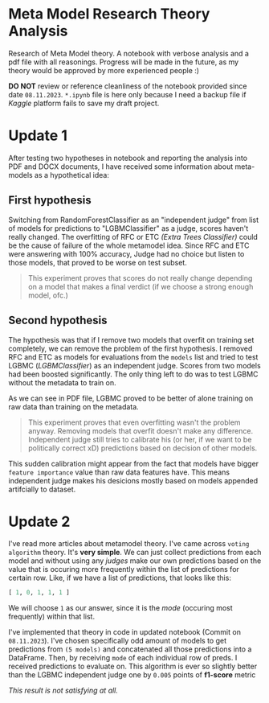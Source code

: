 # Meta Model Research Theory Analysis

Research of Meta Model theory. A notebook with verbose analysis and a pdf file with all reasonings.
Progress will be made in the future, as my theory would be approved by more experienced people :)

**DO NOT** review or reference cleanliness of the notebook provided since date `08.11.2023`. `*.ipynb` file is here only because I need
a backup file if *Kaggle* platform fails to save my draft project.

# Update 1

After testing two hypotheses in notebook and reporting the analysis into PDF and DOCX documents, I have received some information about meta-models as a hypothetical idea:


## First hypothesis

Switching from RandomForestClassifier as an "independent judge" from list of models for predictions to "LGBMClassifier" as a judge,
scores haven't really changed. The overfitting of RFC or ETC *(Extra Trees Classifier)* could be the cause of failure of the whole metamodel idea.
Since RFC and ETC were answering with 100% accuracy, Judge had no choice but listen to those models, that proved to be worse on test subset.

> This experiment proves that scores do not really change depending on a model that makes a final verdict (if we choose a strong enough model, ofc.)


## Second hypothesis

The hypothesis was that if I remove two models that overfit on training set completely, we can remove the problem of the first hypothesis. I removed
RFC and ETC as models for evaluations from the `models` list and tried to test LGBMC (*LGBMClassifier*) as an independent judge. Scores from two models
had been boosted significantly. The only thing left to do was to test LGBMC without the metadata to train on.

As we can see in PDF file, LGBMC proved to be better of alone training on raw data than training on the metadata.

> This experiment proves that even overfitting wasn't the problem anyway. Removing models that overfit doesn't make any difference. Independent judge
> still tries to calibrate his (or her, if we want to be politically correct xD) predictions based on decision of other models.
 
This sudden calibration might appear from the fact that models have bigger `feature importance` value than raw data features have. This means
independent judge makes his desicions mostly based on models appended artifcially to dataset.


# Update 2

I've read more articles about metamodel theory. I've came across `voting algorithm` theory. It's **very simple**. We can just collect predictions
from each model and without using any *judges* make our own predictions based on the value that is occuring more frequently within the list of predictions for certain row.
Like, if we have a list of predictions, that looks like this:

```python
[ 1, 0, 1, 1, 1 ]
```

We will choose `1` as our answer, since it is the *mode* (occuring most frequently) within that list.

I've implemented that theory in code in updated notebook (Commit on `08.11.2023`). I've chosen specifically odd amount of models to get predictions from `(5 models)` and concatenated all those
predictions into a DataFrame. Then, by receiving `mode` of each individual row of preds. I received predictions to evaluate on. This algorithm is ever so slightly better than the LGBMC
independent judge one by `0.005` points of **f1-score** metric

*This result is not satisfying at all.*
